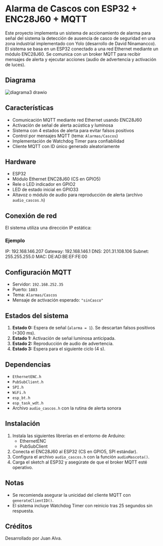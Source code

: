 # Alarma de Cascos con ESP32 + ENC28J60 + MQTT

Este proyecto implementa un sistema de accionamiento de alarma para señal del sistema la detección de ausencia de casco de seguridad en una zona industrial implementado con Yolo (desarrollo de David Ninamancco). El sistema se basa en un ESP32 conectado a una red Ethernet mediante un módulo ENC28J60. Se comunica con un broker MQTT para recibir mensajes de alerta y ejecutar acciones (audio de advertencia y activación de luces).

## Diagrama

![diagrama3 drawio](https://github.com/user-attachments/assets/2df72ee6-fadd-4063-be8c-46ea1c3adee6)

## Características

- Comunicación MQTT mediante red Ethernet usando ENC28J60
- Activación de señal de alerta acústica y luminosa
- Sistema con 4 estados de alerta para evitar falsos positivos
- Control por mensajes MQTT (tema: `Alarmas/Cascos`)
- Implementación de Watchdog Timer para confiabilidad
- Cliente MQTT con ID único generado aleatoriamente

## Hardware

- ESP32
- Módulo Ethernet ENC28J60 (CS en GPIO5)
- Rele o LED indicador en GPIO2
- LED de estado inicial en GPIO33
- Altavoz o módulo de audio para reproducción de alerta (archivo `audio_cascos.h`)

## Conexión de red

El sistema utiliza una dirección IP estática:

### Ejemplo

IP: 192.168.146.207
Gateway: 192.168.146.1
DNS: 201.31.108.106
Subnet: 255.255.255.0
MAC: DE:AD:BE:EF:FE:00

## Configuración MQTT

- Servidor: `192.168.252.35`
- Puerto: `1883`
- Tema: `Alarmas/Cascos`
- Mensaje de activación esperado: `"sinCasco"`

## Estados del sistema

1. **Estado 0:** Espera de señal (`alarma = 1`). Se descartan falsos positivos (<300 ms).
2. **Estado 1:** Activación de señal luminosa anticipada.
3. **Estado 2:** Reproducción de audio de advertencia.
4. **Estado 3:** Espera para el siguiente ciclo (4 s).

## Dependencias

- `EthernetENC.h`
- `PubSubClient.h`
- `SPI.h`
- `WiFi.h`
- `esp_bt.h`
- `esp_task_wdt.h`
- Archivo `audio_cascos.h` con la rutina de alerta sonora

## Instalación

1. Instala las siguientes librerías en el entorno de Arduino:
   - EthernetENC
   - PubSubClient
2. Conecta el ENC28J60 al ESP32 (CS en GPIO5, SPI estándar).
3. Configura el archivo `audio_cascos.h` con la función `audioMascota()`.
4. Carga el sketch al ESP32 y asegúrate de que el broker MQTT esté operativo.

## Notas

- Se recomienda asegurar la unicidad del cliente MQTT con `generateClientID()`.
- El sistema incluye Watchdog Timer con reinicio tras 25 segundos sin respuesta.

## Créditos

Desarrollado por Juan Alva.
